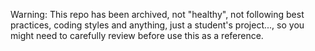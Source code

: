 Warning: This repo has been archived, not "healthy", not following best practices, coding styles and anything, just a student's project..., so you might need to carefully review before use this as a reference. 
